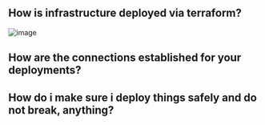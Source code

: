 ## How is infrastructure deployed via terraform?
![image](https://github.com/user-attachments/assets/a7edc8d9-b5d9-4047-af34-150d4a3cbd41)

## How are the connections established for your deployments?

## How do i make sure i deploy things safely and do not break, anything?
